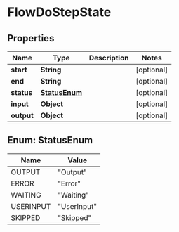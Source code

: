 
# FlowDoStepState

## Properties
Name | Type | Description | Notes
------------ | ------------- | ------------- | -------------
**start** | **String** |  |  [optional]
**end** | **String** |  |  [optional]
**status** | [**StatusEnum**](#StatusEnum) |  |  [optional]
**input** | **Object** |  |  [optional]
**output** | **Object** |  |  [optional]


<a name="StatusEnum"></a>
## Enum: StatusEnum
Name | Value
---- | -----
OUTPUT | &quot;Output&quot;
ERROR | &quot;Error&quot;
WAITING | &quot;Waiting&quot;
USERINPUT | &quot;UserInput&quot;
SKIPPED | &quot;Skipped&quot;



